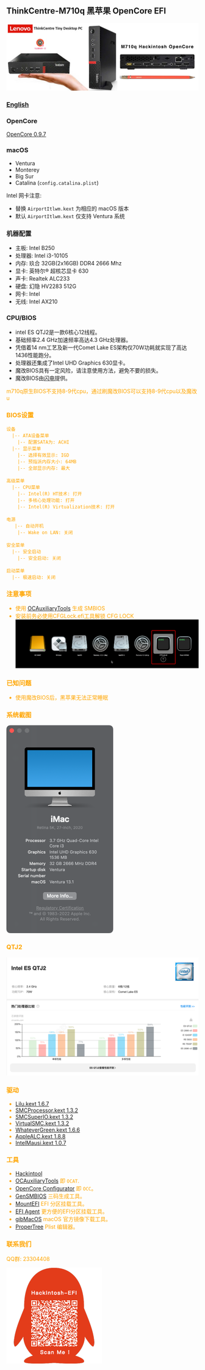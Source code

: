 ## ThinkCentre-M710q 黑苹果 OpenCore EFI

![image](Screenshot/M710q.jpg)

### [English](https://github.com/hackintosh-efi/ThinkCentre-M930q)


### OpenCore

[OpenCore 0.9.7](https://github.com/acidanthera/OpenCorePkg)


### macOS

- Ventura
- Monterey
- Big Sur
- Catalina (`config.catalina.plist`)

Intel 网卡注意: 
 - 替换 `AirportItlwm.kext` 为相应的 macOS 版本 
 - 默认 `AirportItlwm.kext` 仅支持 Ventura 系统


### 机器配置

- 主板: Intel B250
- 处理器: Intel i3-10105
- 内存: 玖合 32GB(2x16GB) DDR4 2666 Mhz
- 显卡: 英特尔® 超核芯显卡 630
- 声卡: Realtek ALC233
- 硬盘: 幻隐 HV2283 512G
- 网卡: Intel
- 无线: Intel AX210

### CPU/BIOS
- intel ES QTJ2是一款6核心12线程。
- 基础频率2.4 GHz加速频率高达4.3 GHz处理器。
- 凭借着14 nm工艺及新一代Comet Lake ES架构仅70W功耗就实现了高达1436性能跑分。
- 处理器还集成了Intel UHD Graphics 630显卡。
- 魔改BIOS具有一定风险，请注意使用方法，避免不要的损失。
- 魔改BIOS由[闪电](hhttps://space.bilibili.com/424053631)提供。

<font color=orange>m710q原生BIOS不支持8-9代cpu，通过刷魔改BIOS可以支持8-9代cpu以及魔改u<font>


### BIOS设置

```
设备
  |-- ATA设备菜单
    |-- 配置SATA为: ACHI
  |-- 显示菜单
    |-- 选择有效显示: IGD
    |-- 预指派内存大小: 64MB
    |-- 全部显示内存: 最大

高级菜单
  |-- CPU菜单
    |-- Intel(R) HT技术: 打开
    |-- 多核心处理功能: 打开
    |-- Intel(R) Virtualization技术: 打开

电源
   |-- 自动开机
    |-- Wake on LAN: 关闭

安全菜单
  |-- 安全启动
    |-- 安全启动: 关闭

启动菜单
  |-- 极速启动: 关闭
```

### 注意事项
 - 使用 [OCAuxiliaryTools](https://github.com/ic005k/OCAuxiliaryTools) 生成 SMBIOS
 - 安装前务必使用CFGLock.efi工具解锁 CFG LOCK
![image](Screenshot/CFGLock.efi.png)

### 已知问题

 - 使用魔改BIOS后，黑苹果无法正常睡眠


### 系统截图

![macOS Ventura](Screenshot/about.png)



### QTJ2

![macOS Ventura](Screenshot/QTJ2.png)

### 驱动

- [Lilu.kext 1.6.7](https://github.com/acidanthera/Lilu)
- [SMCProcessor.kext 1.3.2](https://github.com/acidanthera/VirtualSMC)
- [SMCSuperIO.kext 1.3.2](https://github.com/acidanthera/VirtualSMC)
- [VirtualSMC.kext 1.3.2](https://github.com/acidanthera/VirtualSMC)
- [WhateverGreen.kext 1.6.6](https://github.com/acidanthera/WhateverGreen)
- [AppleALC.kext 1.8.8](https://github.com/acidanthera/AppleALC)
- [IntelMausi.kext 1.0.7](https://github.com/acidanthera/IntelMausi)


### 工具

- [Hackintool](https://github.com/headkaze/Hackintool) 
- [OCAuxiliaryTools](https://github.com/ic005k/OCAuxiliaryTools) 即 `OCAT`.
- [OpenCore Configurator](https://mackie100projects.altervista.org/opencore-configurator/) 即 `OCC`。
- [GenSMBIOS](https://github.com/corpnewt/GenSMBIOS) 三码生成工具。
- [MountEFI](https://github.com/corpnewt/MountEFI) EFI 分区挂载工具。
- [EFI Agent](https://github.com/headkaze/EFI-Agent) 更方便的EFI分区挂载工具。
- [gibMacOS](https://github.com/corpnewt/gibMacOS) macOS 官方镜像下载工具。
- [ProperTree](https://github.com/corpnewt/ProperTree) Plist 编辑器。


### 联系我们

QQ群: 23304408

![image](Screenshot/QRCode.png)
